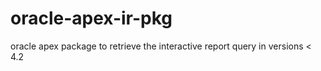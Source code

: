 oracle-apex-ir-pkg
==================

oracle apex package to retrieve the interactive report query in versions &lt; 4.2